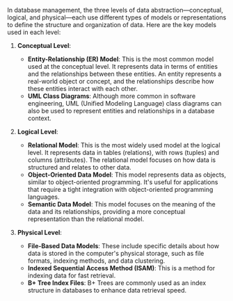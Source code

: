 
In database management, the three levels of data abstraction—conceptual, logical, and physical—each use different types of models or representations to define the structure and organization of data. Here are the key models used in each level:

1. **Conceptual Level**:
    
    - **Entity-Relationship (ER) Model**: This is the most common model used at the conceptual level. It represents data in terms of entities and the relationships between these entities. An entity represents a real-world object or concept, and the relationships describe how these entities interact with each other.
    - **UML Class Diagrams**: Although more common in software engineering, UML (Unified Modeling Language) class diagrams can also be used to represent entities and relationships in a database context.
2. **Logical Level**:
    
    - **Relational Model**: This is the most widely used model at the logical level. It represents data in tables (relations), with rows (tuples) and columns (attributes). The relational model focuses on how data is structured and relates to other data.
    - **Object-Oriented Data Model**: This model represents data as objects, similar to object-oriented programming. It's useful for applications that require a tight integration with object-oriented programming languages.
    - **Semantic Data Model**: This model focuses on the meaning of the data and its relationships, providing a more conceptual representation than the relational model.
3. **Physical Level**:
    
    - **File-Based Data Models**: These include specific details about how data is stored in the computer's physical storage, such as file formats, indexing methods, and data clustering.
    - **Indexed Sequential Access Method (ISAM)**: This is a method for indexing data for fast retrieval.
    - **B+ Tree Index Files**: B+ Trees are commonly used as an index structure in databases to enhance data retrieval speed.


